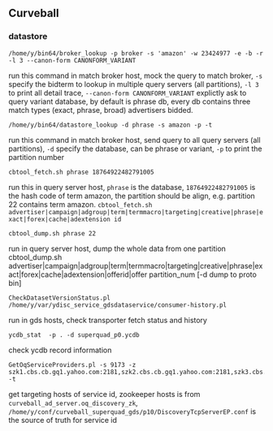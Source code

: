 Curveball
---

### datastore

    /home/y/bin64/broker_lookup -p broker -s 'amazon' -w 23424977 -e -b -r -l 3 --canon-form CANONFORM_VARIANT
  
run this command in match broker host, mock the query to match broker, `-s` specify the bidterm to lookup in multiple query servers (all partitions), `-l 3` to print all detail trace, `--canon-form CANONFORM_VARIANT` explictly ask to query variant database, by default is phrase db, every db contains three match types (exact, phrase, broad) advertisers bidded.

    /home/y/bin64/datastore_lookup -d phrase -s amazon -p -t

run this command in match broker host, send query to all query servers (all partitions), `-d` specify the database, can be phrase or variant, `-p` to print the partition number

    cbtool_fetch.sh phrase 18764922482791005

run this in query server host, `phrase` is the database, `18764922482791005` is the hash code of term amazon, the partition should be align, e.g. partition 22 contains term amazon.
`cbtool_fetch.sh advertiser|campaign|adgroup|term|termmacro|targeting|creative|phrase|exact|forex|cache|adextension id`
     
    cbtool_dump.sh phrase 22

run in query server host, dump the whole data from one partition
cbtool_dump.sh advertiser|campaign|adgroup|term|termmacro|targeting|creative|phrase|exact|forex|cache|adextension|offerid|offer partition_num [-d dump to proto bin]

    CheckDatasetVersionStatus.pl
    /home/y/var/ydisc_service_gdsdataservice/consumer-history.pl

run in gds hosts, check transporter fetch status and history

    ycdb_stat  -p . -d superquad_p0.ycdb

check ycdb record information

    GetOqServiceProviders.pl -s 9173 -z szk1.cbs.cb.gq1.yahoo.com:2181,szk2.cbs.cb.gq1.yahoo.com:2181,szk3.cbs.cb.gq1.yahoo.com:2181,szk4.cbs.cb.gq1.yahoo.com:2181,szk5.cbs.cb.gq1.yahoo.com:2181 -t

get targeting hosts of service id, zookeeper hosts is from `curveball_ad_server.oq_discovery_zk`, `/home/y/conf/curveball_superquad_gds/p10/DiscoveryTcpServerEP.conf` is the source of truth for service id
